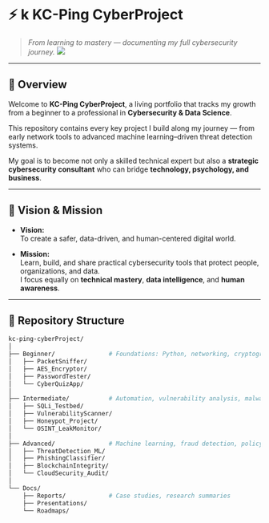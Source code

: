 # ⚡ k KC-Ping CyberProject  
> *From learning to mastery — documenting my full cybersecurity journey.*
> <a href="https://www.linkedin.com/in/ken-andrew-mael-tchemako-nganou-89b48123a?lipi=urn%3Ali%3Apage%3Ad_flagship3_profile_view_base_contact_details%3Bt0dCUB1ORT61O%2FGlWI1imA%3D%3D"><img src="https://img.shields.io/badge/-LinkedIn-blue?style=flat-square&logo=Linkedin&logoColor=white&link=YOUR_LINKEDIN_URL" /></a>

---

## 🧭 Overview

Welcome to **KC-Ping CyberProject**, a living portfolio that tracks my growth from a beginner to a professional in **Cybersecurity & Data Science**.

This repository contains every key project I build along my journey — from early network tools to advanced machine learning–driven threat detection systems.

My goal is to become not only a skilled technical expert but also a **strategic cybersecurity consultant** who can bridge **technology, psychology, and business**.

---

## 🎯 Vision & Mission

- **Vision:**  
  To create a safer, data-driven, and human-centered digital world.

- **Mission:**  
  Learn, build, and share practical cybersecurity tools that protect people, organizations, and data.  
  I focus equally on **technical mastery**, **data intelligence**, and **human awareness**.

---

## 🧩 Repository Structure

```bash
kc-ping-cyberProject/
│
├── Beginner/               # Foundations: Python, networking, cryptography
│   ├── PacketSniffer/
│   ├── AES_Encryptor/
│   ├── PasswordTester/
│   └── CyberQuizApp/
│
├── Intermediate/           # Automation, vulnerability analysis, malware sandbox
│   ├── SQLi_Testbed/
│   ├── VulnerabilityScanner/
│   ├── Honeypot_Project/
│   └── OSINT_LeakMonitor/
│
├── Advanced/               # Machine learning, fraud detection, policy design
│   ├── ThreatDetection_ML/
│   ├── PhishingClassifier/
│   ├── BlockchainIntegrity/
│   └── CloudSecurity_Audit/
│
└── Docs/
    ├── Reports/            # Case studies, research summaries
    ├── Presentations/
    └── Roadmaps/

